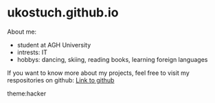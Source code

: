 # ukostuch.github.io

About me:
- student at AGH University
- intrests: IT
- hobbys: dancing, skiing, reading books, learning foreign languages

If you want to know more about my projects, feel free to visit my respositories on github: [Link to github](https://github.com/ukostuch?tab=repositories)


theme:hacker
